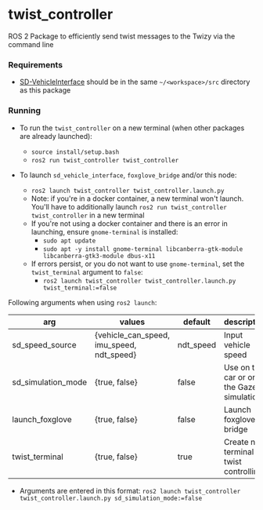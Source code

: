 # twist_controller
ROS 2 Package to efficiently send twist messages to the Twizy via the command line
### Requirements
- [SD-VehicleInterface](https://github.com/Monash-Connected-Autonomous-Vehicle/SD-VehicleInterface) should be in the same `~/<workspace>/src` directory as this package

### Running
- To run the `twist_controller` on a new terminal (when other packages are already launched): 
	- `source install/setup.bash`  
	- `ros2 run twist_controller twist_controller`

- To launch `sd_vehicle_interface`, `foxglove_bridge` and/or this node: 
	- `ros2 launch twist_controller twist_controller.launch.py`
	- Note: if you're in a docker container, a new terminal won't launch. You'll have to additionally launch `ros2 run twist_controller twist_controller` in a new terminal
	- If you're not using a docker container and there is an error in launching, ensure `gnome-terminal` is installed:
		- `sudo apt update`
		- `sudo apt -y install gnome-terminal libcanberra-gtk-module libcanberra-gtk3-module dbus-x11`
	- If errors persist, or you do not want to use `gnome-terminal`, set the `twist_terminal` argument to `false`:
		- `ros2 launch twist_controller twist_controller.launch.py twist_terminal:=false`

Following arguments when using `ros2 launch`:

| arg                | values                                    | default   | description                                |
| ------------------ | ----------------------------------------- | --------- | ------------------------------------------ |
| sd_speed_source    | {vehicle_can_speed, imu_speed, ndt_speed} | ndt_speed | Input vehicle speed                        |
| sd_simulation_mode | {true, false}                             | false      | Use on the car or on the Gazebo simulation |
| launch_foxglove    | {true, false}                             | false     | Launch foxglove bridge                     |
| twist_terminal     | {true, false}                             | true      | Create new terminal for twist controlling  |

- Arguments are entered in this format: `ros2 launch twist_controller twist_controller.launch.py sd_simulation_mode:=false` 